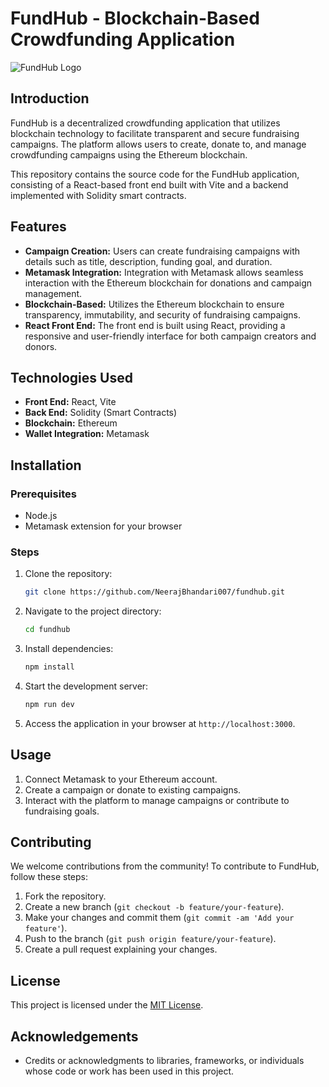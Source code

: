 # FundHub - Blockchain-Based Crowdfunding Application

![FundHub Logo](https://drive.google.com/file/d/1droWqDf4pCAkAr7n3tOY3RNrjds6sJ-w/view?usp=sharing)

## Introduction

FundHub is a decentralized crowdfunding application that utilizes blockchain technology to facilitate transparent and secure fundraising campaigns. The platform allows users to create, donate to, and manage crowdfunding campaigns using the Ethereum blockchain.

This repository contains the source code for the FundHub application, consisting of a React-based front end built with Vite and a backend implemented with Solidity smart contracts.

## Features

- **Campaign Creation:** Users can create fundraising campaigns with details such as title, description, funding goal, and duration.
- **Metamask Integration:** Integration with Metamask allows seamless interaction with the Ethereum blockchain for donations and campaign management.
- **Blockchain-Based:** Utilizes the Ethereum blockchain to ensure transparency, immutability, and security of fundraising campaigns.
- **React Front End:** The front end is built using React, providing a responsive and user-friendly interface for both campaign creators and donors.

## Technologies Used

- **Front End:** React, Vite
- **Back End:** Solidity (Smart Contracts)
- **Blockchain:** Ethereum
- **Wallet Integration:** Metamask

## Installation

### Prerequisites

- Node.js
- Metamask extension for your browser

### Steps

1. Clone the repository:

   ```bash
   git clone https://github.com/NeerajBhandari007/fundhub.git
   ```

2. Navigate to the project directory:

   ```bash
   cd fundhub
   ```

3. Install dependencies:

   ```bash
   npm install
   ```

4. Start the development server:

   ```bash
   npm run dev
   ```

5. Access the application in your browser at `http://localhost:3000`.

## Usage

1. Connect Metamask to your Ethereum account.
2. Create a campaign or donate to existing campaigns.
3. Interact with the platform to manage campaigns or contribute to fundraising goals.

## Contributing

We welcome contributions from the community! To contribute to FundHub, follow these steps:

1. Fork the repository.
2. Create a new branch (`git checkout -b feature/your-feature`).
3. Make your changes and commit them (`git commit -am 'Add your feature'`).
4. Push to the branch (`git push origin feature/your-feature`).
5. Create a pull request explaining your changes.

## License

This project is licensed under the [MIT License](LICENSE).

## Acknowledgements

- Credits or acknowledgments to libraries, frameworks, or individuals whose code or work has been used in this project.
